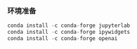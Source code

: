 
### 环境准备
```python
conda install -c conda-forge jupyterlab
conda install -c conda-forge ipywidgets
conda install -c conda-forge openai
```